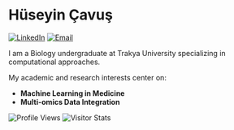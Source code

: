 # Hüseyin Çavuş

[![LinkedIn](https://img.shields.io/badge/LinkedIn-Huseyin_Cavus-0077B5?style=flat&logo=linkedin)](https://www.linkedin.com/in/huseyincavus)
[![Email](https://img.shields.io/badge/Email-huseyincavus@proton.me-888888?style=flat&logo=protonmail)](mailto:huseyincavus@proton.me)

I am a Biology undergraduate at Trakya University specializing in computational approaches.

My academic and research interests center on:
*   **Machine Learning in Medicine**
*   **Multi-omics Data Integration**

![Profile Views](https://komarev.com/ghpvc/?username=huseyincavusbi&color=blue)
<img alt="Visitor Stats" src="https://widgetbite.com/stats/huseyincavusbi"/>

